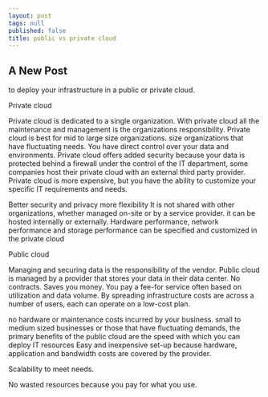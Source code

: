 ```yaml
---
layout: post
tags: null
published: false
title: public vs private cloud
---
```


## A New Post

to deploy your infrastructure in a public or private cloud. 
 
Private cloud
 
Private cloud is dedicated to a single organization. With private cloud all the maintenance and management is the organizations responsibility.   Private cloud is best for mid to large size organizations.  size organizations that have fluctuating needs.  You have direct control over your data and environments. 
 Private cloud offers added security because your data is protected behind a firewall under the control of the IT department, some companies host their private cloud with an external third party provider.  Private cloud is more expensive, but you have the ability to customize your specific IT requirements and needs.
 
Better security and privacy more flexibility It is not shared with other organizations, whether managed on-site or by a service provider. it can be hosted internally or externally.
Hardware performance, network performance and storage performance can be specified and customized in the private cloud
 
 
 
 
 
 
 
Public cloud
 
Managing and securing data is the responsibility of the vendor.
Public cloud is managed by a provider that stores your data in their data center. 
No contracts. Saves you money.  You pay a fee-for service often based on utilization and data volume.
By spreading infrastructure costs are across a number of users, each can operate on a low-cost plan. 
 
no hardware or maintenance costs incurred by your business. small to medium sized businesses or those that have fluctuating demands, the primary benefits of the public cloud are the speed with which you can deploy IT resources
Easy and inexpensive set-up because hardware, application and bandwidth costs are covered by the provider.

Scalability to meet needs.

No wasted resources because you pay for what you use.

